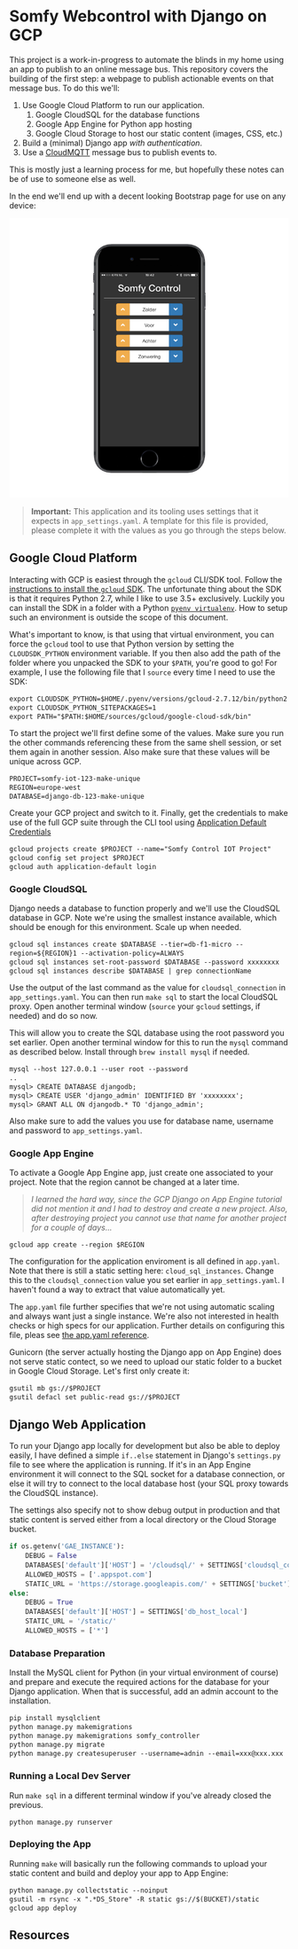 # Somfy Webcontrol with Django on GCP

This project is a work-in-progress to automate the blinds in my home using an app to publish to an
online message bus. This repository covers the building of the first step: a webpage to publish
actionable events on that message bus. To do this we'll:

  1. Use Google Cloud Platform to run our application.
      1. Google CloudSQL for the database functions
      2. Google App Engine for Python app hosting
      3. Google Cloud Storage to host our static content (images, CSS, etc.)
  2. Build a (minimal) Django app *with authentication*.
  3. Use a [CloudMQTT](https://www.cloudmqtt.com/) message bus to publish events to.

This is mostly just a learning process for me, but hopefully these notes can be of use to someone
else as well.

In the end we'll end up with a decent looking Bootstrap page for use on any device:

![Somfy Control webpage on iPhone](images/somfy_iphone_medium.png)

 > **Important:** This application and its tooling uses settings that it expects in
 > `app_settings.yaml`. A template for this file is provided, please complete it with the values as
 > you go through the steps below.

## Google Cloud Platform

Interacting with GCP is easiest through the `gcloud` CLI/SDK tool. Follow the [instructions to
install the `gcloud` SDK](https://cloud.google.com/sdk/downloads). The unfortunate thing about the
SDK is that it requires Python 2.7, while I like to use 3.5+ exclusively. Luckily you can install
the SDK in a folder with a Python [`pyenv virtualenv`](https://github.com/pyenv/pyenv-virtualenv).
How to setup such an environment is outside the scope of this document.

What's important to know, is that using that virtual environment, you can force the `gcloud` tool 
to use that Python version by setting the `CLOUDSDK_PYTHON` environment variable. If you then also
add the path of the folder where you unpacked the SDK to your `$PATH`, you're good to go! For 
example, I use the following file that I `source` every time I need to use the SDK:

```
export CLOUDSDK_PYTHON=$HOME/.pyenv/versions/gcloud-2.7.12/bin/python2
export CLOUDSDK_PYTHON_SITEPACKAGES=1
export PATH="$PATH:$HOME/sources/gcloud/google-cloud-sdk/bin"
```

To start the project we'll first define some of the values. Make sure you run the other commands
referencing these from the same shell session, or set them again in another session.
Also make sure that these values will be unique across GCP.

```
PROJECT=somfy-iot-123-make-unique
REGION=europe-west
DATABASE=django-db-123-make-unique
```

Create your GCP project and switch to it. Finally, get the credentials to make use of the full GCP
suite through the CLI tool using [Application Default Credentials](https://developers.google.com/identity/protocols/application-default-credentials)

```
gcloud projects create $PROJECT --name="Somfy Control IOT Project"
gcloud config set project $PROJECT
gcloud auth application-default login
```

### Google CloudSQL

Django needs a database to function properly and we'll use the CloudSQL database in GCP. Note we're
using the smallest instance available, which should be enough for this environment. Scale up when 
needed.

```
gcloud sql instances create $DATABASE --tier=db-f1-micro --region=${REGION}1 --activation-policy=ALWAYS
gcloud sql instances set-root-password $DATABASE --password xxxxxxxx
gcloud sql instances describe $DATABASE | grep connectionName
```

Use the output of the last command as the value for `cloudsql_connection` in `app_settings.yaml`.
You can then run `make sql` to start the local CloudSQL proxy. Open another terminal window (`source`
your `gcloud` settings, if needed) and do so now.

This will allow you to create the SQL database using the root password you set earlier. Open 
another terminal window for this to run the `mysql` command as described below. Install through 
`brew install mysql` if needed.

```
mysql --host 127.0.0.1 --user root --password
..
mysql> CREATE DATABASE djangodb;
mysql> CREATE USER 'django_admin' IDENTIFIED BY 'xxxxxxxx';
mysql> GRANT ALL ON djangodb.* TO 'django_admin';
```

Also make sure to add the values you use for database name, username and password to
`app_settings.yaml`.

### Google App Engine

To activate a Google App Engine app, just create one associated to your project. Note that the 
region cannot be changed at a later time.

 > *I learned the hard way, since the GCP Django on App Engine tutorial did not mention it and I
 > had to destroy and create a new project. Also, after destroying project you cannot use that name
 > for another project for a couple of days...*

```
gcloud app create --region $REGION
```

The configuration for the application enviroment is all defined in `app.yaml`. Note that there is
still a static setting here: `cloud_sql_instances`. Change this to the `cloudsql_connection` value
you set earlier in `app_settings.yaml`. I haven't found a way to extract that value automatically
yet.

The `app.yaml` file further specifies that we're not using automatic scaling and always want just
a single instance. We're also not interested in health checks or high specs for our application. 
Further details on configuring this file, pleas see [the app.yaml reference][app-yaml].

Gunicorn (the server actually hosting the Django app on App Engine) does not serve static contect,
so we need to upload our static folder to a bucket in Google Cloud Storage. Let's first only create
it:

```
gsutil mb gs://$PROJECT
gsutil defacl set public-read gs://$PROJECT
```

## Django Web Application

To run your Django app locally for development but also be able to deploy easily, I have defined
a simple `if..else` statement in Django's `settings.py` file to see where the application is running.
If it's in an App Engine environment it will connect to the SQL socket for a database connection,
or else it will try to connect to the local database host (your SQL proxy towards the CloudSQL
instance).

The settings also specify not to show debug output in production and that static content is served
either from a local directory or the Cloud Storage bucket.

```python
if os.getenv('GAE_INSTANCE'):
    DEBUG = False
    DATABASES['default']['HOST'] = '/cloudsql/' + SETTINGS['cloudsql_connection']
    ALLOWED_HOSTS = ['.appspot.com']
    STATIC_URL = 'https://storage.googleapis.com/' + SETTINGS['bucket'] + '/static/'
else:
    DEBUG = True
    DATABASES['default']['HOST'] = SETTINGS['db_host_local']
    STATIC_URL = '/static/'
    ALLOWED_HOSTS = ['*']
```

### Database Preparation

Install the MySQL client for Python (in your virtual environment of course) and prepare and execute
the required actions for the database for your Django application. When that is successful, add an
admin account to the installation.

```
pip install mysqlclient
python manage.py makemigrations
python manage.py makemigrations somfy_controller
python manage.py migrate
python manage.py createsuperuser --username=adnin --email=xxx@xxx.xxx
```

### Running a Local Dev Server

Run `make sql` in a different terminal window if you've already closed the previous.

```
python manage.py runserver
```

### Deploying the App

Running `make` will basically run the following commands to upload your static content and build
and deploy your app to App Engine:

```
python manage.py collectstatic --noinput
gsutil -m rsync -x ".*DS_Store" -R static gs://$(BUCKET)/static
gcloud app deploy
```

## Resources

[gcp-django]: https://cloud.google.com/python/django/flexible-environment
[django-auth]: http://blog.narenarya.in/right-way-django-authentication.html
[single-app]: https://zindilis.com/blog/2017/01/06/django-anatomy-for-single-app.html
[app-yaml]: https://cloud.google.com/appengine/docs/flexible/python/configuring-your-app-with-app-yaml
